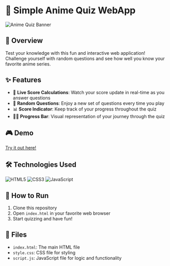 # 🌟 Simple Anime Quiz WebApp

![Anime Quiz Banner](https://github.com/user-attachments/assets/e5495672-e41f-4f5c-b11d-720f3aa61a2f)

## 📖 Overview

Test your  knowledge with this fun and interactive web application! Challenge yourself with random questions and see how well you know your favorite anime series.

## ✨ Features

- 🔴 **Live Score Calculations**: Watch your score update in real-time as you answer questions
- 🔀 **Random Questions**: Enjoy a new set of questions every time you play
- 📊 **Score Indicator**: Keep track of your progress throughout the quiz
- 🏃‍♂️ **Progress Bar**: Visual representation of your journey through the quiz

## 🎮 Demo

[Try it out here!](https://quizbykalon.vercel.app/)

## 🛠️ Technologies Used

![HTML5](https://img.shields.io/badge/html5-%23E34F26.svg?style=for-the-badge&logo=html5&logoColor=white)
![CSS3](https://img.shields.io/badge/css3-%231572B6.svg?style=for-the-badge&logo=css3&logoColor=white)
![JavaScript](https://img.shields.io/badge/javascript-%23323330.svg?style=for-the-badge&logo=javascript&logoColor=%23F7DF1E)

## 🚀 How to Run

1. Clone this repository
2. Open `index.html` in your favorite web browser
3. Start quizzing and have fun!

## 📁 Files

- `index.html`: The main HTML file
- `style.css`: CSS file for styling
- `script.js`: JavaScript file for logic and functionality
